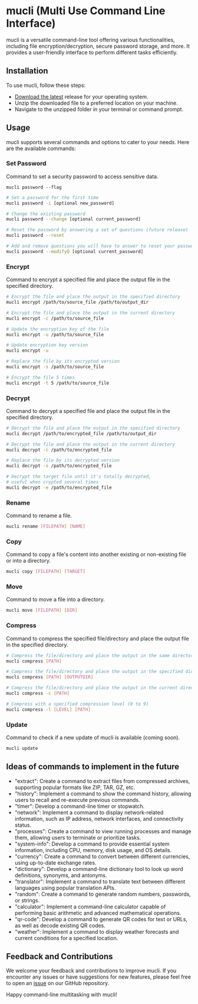 # mucli (Multi Use Command Line Interface)

mucli is a versatile command-line tool offering various functionalities, including file encryption/decryption, secure password storage, and more. It provides a user-friendly interface to perform different tasks efficiently.

## Installation

To use mucli, follow these steps:

- [Download the latest](../../releases) release for your operating system.
- Unzip the downloaded file to a preferred location on your machine.
- Navigate to the unzipped folder in your terminal or command prompt.

## Usage

mucli supports several commands and options to cater to your needs. Here are the available commands:

### Set Password

Command to set a security password to access sensitive data.

`mucli password --flag`

```bash
# Set a password for the first time
mucli password -i [optional new_password]

# Change the existing password
mucli password --change [optional current_password]

# Reset the password by answering a set of questions (future release)
mucli password --reset

# Add and remove questions you will have to answer to reset your password
mucli password --modifyQ [optional current_password]
```

### Encrypt

Command to encrypt a specified file and place the output file in the specified directory.

```bash
# Encrypt the file and place the output in the specified directory
mucli encrypt /path/to/source_file /path/to/output_dir

# Encrypt the file and place the output in the current directory
mucli encrypt -c /path/to/source_file

# Update the encryption key of the file
mucli encrypt -u /path/to/source_file

# Update encryption key version
mucli encrypt -u

# Replace the file by its encrypted version
mucli encrypt -s /path/to/source_file

# Encrypt the file 5 times
mucli encrypt -t 5 /path/to/source_file
```

### Decrypt

Command to decrypt a specified file and place the output file in the specified directory.

```bash
# Decrypt the file and place the output in the specified directory
mucli decrypt /path/to/encrypted_file /path/to/output_dir

# Decrypt the file and place the output in the current directory
mucli decrypt -c /path/to/encrypted_file

# Replace the file by its decrypted version
mucli decrypt -s /path/to/encrypted_file

# Decrypt the target file until it's totally decrypted,
# useful when crypted several times
mucli decrypt -e /path/to/encrypted_file
```

### Rename

Command to rename a file.

```bash
mucli rename [FILEPATH] [NAME]
```

### Copy

Command to copy a file's content into another existing or non-existing file or into a directory.

```bash
mucli copy [FILEPATH] [TARGET]
```

### Move

Command to move a file into a directory.

```bash
mucli move [FILEPATH] [DIR]
```

### Compress

Command to compress the specified file/directory and place the output file in the specified directory.

```bash
# Compress the file/directory and place the output in the same directory as the source
mucli compress [PATH]

# Compress the file/directory and place the output in the specified directory
mucli compress [PATH] [OUTPUTDIR]

# Compress the file/directory and place the output in the current directory
mucli compress -c [PATH]

# Compress with a specified compression level (0 to 9)
mucli compress -l [LEVEL] [PATH]
```

### Update

Command to check if a new update of mucli is available (coming soon).

```bash
mucli update
```

## Ideas of commands to implement in the future

- "extract": Create a command to extract files from compressed archives, supporting popular formats like ZIP, TAR, GZ, etc.
- "history": Implement a command to show the command history, allowing users to recall and re-execute previous commands.
- "timer": Develop a command-line timer or stopwatch.
- "network": Implement a command to display network-related information, such as IP address, network interfaces, and connectivity status.
- "processes": Create a command to view running processes and manage them, allowing users to terminate or prioritize tasks.
- "system-info": Develop a command to provide essential system information, including CPU, memory, disk usage, and OS details.
- "currency": Create a command to convert between different currencies, using up-to-date exchange rates.
- "dictionary": Develop a command-line dictionary tool to look up word definitions, synonyms, and antonyms.
- "translator": Implement a command to translate text between different languages using popular translation APIs.
- "random": Create a command to generate random numbers, passwords, or strings.
- "calculator": Implement a command-line calculator capable of performing basic arithmetic and advanced mathematical operations.
- "qr-code": Develop a command to generate QR codes for text or URLs, as well as decode existing QR codes.
- "weather": Implement a command to display weather forecasts and current conditions for a specified location.

## Feedback and Contributions

We welcome your feedback and contributions to improve mucli. If you encounter any issues or have suggestions for new features, please feel free to open an [issue](../../issues) on our GitHub repository.

Happy command-line multitasking with mucli!
